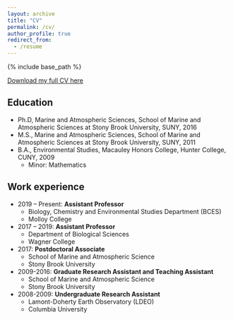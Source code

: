 ```yaml
---
layout: archive
title: "CV"
permalink: /cv/
author_profile: true
redirect_from:
  - /resume
---
```


{% include base_path %}

[Download my full CV here](http://lizsuter.github.io/files/CV_May2020.pdf)

## Education

* Ph.D, Marine and Atmospheric Sciences, School of Marine and Atmospheric Sciences at Stony Brook University, SUNY, 2016
* M.S., Marine and Atmospheric Sciences, School of Marine and Atmospheric Sciences at Stony Brook University, SUNY, 2011
* B.A., Environmental Studies, Macauley Honors College, Hunter College, CUNY, 2009
	* Minor: Mathematics



## Work experience

* 2019 – Present: **Assistant Professor**
	* Biology, Chemistry and Environmental Studies Department (BCES)
	* Molloy College
* 2017 – 2019: **Assistant Professor**
	* Department of Biological Sciences
	* Wagner College
* 2017:	**Postdoctoral Associate**
	* School of Marine and Atmospheric Science
	* Stony Brook University
* 2009-2016: **Graduate Research Assistant and Teaching Assistant**
	* School of Marine and Atmospheric Science
	* Stony Brook University
* 2008-2009: **Undergraduate Research Assistant**
	* Lamont-Doherty Earth Observatory (LDEO)
	* Columbia University
